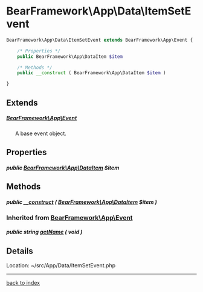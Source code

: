 # BearFramework\App\Data\ItemSetEvent

```php
BearFramework\App\Data\ItemSetEvent extends BearFramework\App\Event {

	/* Properties */
	public BearFramework\App\DataItem $item

	/* Methods */
	public __construct ( BearFramework\App\DataItem $item )

}
```

## Extends

##### [BearFramework\App\Event](bearframework.app.event.class.md)

&nbsp;&nbsp;&nbsp;&nbsp;&nbsp;&nbsp;A base event object.

## Properties

##### public [BearFramework\App\DataItem](bearframework.app.dataitem.class.md) $item

## Methods

##### public [__construct](bearframework.app.data.itemsetevent.__construct.method.md) ( [BearFramework\App\DataItem](bearframework.app.dataitem.class.md) $item )

### Inherited from [BearFramework\App\Event](bearframework.app.event.class.md)

##### public string [getName](bearframework.app.event.getname.method.md) ( void )

## Details

Location: ~/src/App/Data/ItemSetEvent.php

---

[back to index](index.md)

